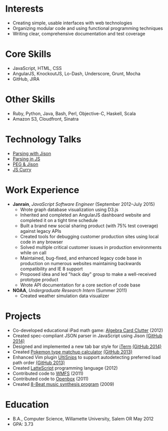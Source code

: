 # Interests

- Creating simple, usable interfaces with web technologies
- Organizing modular code and using functional programming techniques
- Writing clear, comprehensive documentation and test coverage

# Core Skills

- JavaScript, HTML, CSS
- AngularJS, KnockoutJS, Lo-Dash, Underscore, Grunt, Mocha
- GitHub, JIRA

# Other Skills

- Ruby, Python, Java, Bash, Perl, Objective-C, Haskell, Scala
- Amazon S3, Cloudfront, Sinatra

# Technology Talks

- [Parsing with Jison](http://mockbrian.com/talk/jison/#/)
- [Parsing in JS](http://mockbrian.com/talk/parsing-jison/#/)
- [PEG & Jison](http://mockbrian.com/talk/peg-jison/#/)
- [JS Curry](http://mockbrian.com/talk/js-curry/#/)


# Work Experience

- **Janrain**, *JavaScript Software Engineer* (September 2012–July 2015)
    - Wrote graph database visualization using D3.js
    - Inherited and completed an AngularJS dashboard website and completed it
      on a tight time schedule
    - Built a brand new social sharing product (with 75% test coverage) against
      legacy APIs
    - Created tools for debugging customer production sites using
      local code in any browser
    - Solved multiple critical customer issues in production
      environments while on call
    - Maintained, bug-fixed, and enhanced legacy code base in
      production on numerous websites maintaining backwards
      compatibility and IE 8 support
    - Proposed idea and led "hack day" group to make a
      well-received prototype product
    - Wrote API documentation for a core section of code base
- **NOAA**, *Undergraduate Research Intern* (Summer 2011)
    - Created weather simulation data visualizer

# Projects
- Co-developed educational iPad math game: [Algebra Card Clutter](http://itunes.apple.com/us/app/algebra-card-clutter/id549330499) (2012)
- Created spec-compliant JSON parser in JavaScript using Jison [(GitHub 2014)](https://github.com/saikobee/json-crumpet)
- Designed and implemented a new tab bar style for [iTerm](http://iterm2.com/) [(GitHub 2014)](https://github.com/gnachman/iTerm2/pull/185)
- Created [Pokemon type matchup calculator](http://mockbrian.com/pkmn/) [(GitHub 2013)](https://github.com/saikobee/pkmn-type-calc)
- Enhanced Vim plugin [UltiSnips](https://github.com/SirVer/ultisnips) to support autodetecting preferred load path
order [(GitHub 2013)](https://github.com/SirVer/ultisnips/pull/118)
- Created [LatteScript](http://mockbrian.com/lattescript/) programming language (2012)
- Contributed code to [WMFS](http://wmfs.info/) (2011)
- Contributed code to [Openbox](http://openbox.org/) (2011)
- Created [8-Beat music synthesis program](http://eight-beat.sf.net) (2009)

# Education

- B.A., Computer Science, Willamette University, Salem OR May 2012
- GPA: 3.73
